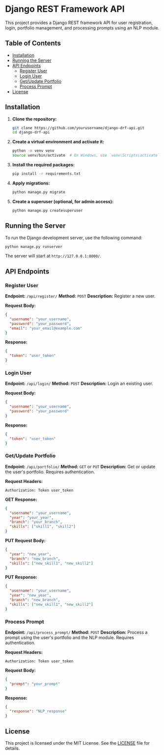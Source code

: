 # Django REST Framework API

This project provides a Django REST framework API for user registration, login, portfolio management, and processing prompts using an NLP module.

## Table of Contents

- [Installation](#installation)
- [Running the Server](#running-the-server)
- [API Endpoints](#api-endpoints)
  - [Register User](#register-user)
  - [Login User](#login-user)
  - [Get/Update Portfolio](#getupdate-portfolio)
  - [Process Prompt](#process-prompt)
- [License](#license)

## Installation

1. **Clone the repository:**

   ```bash
   git clone https://github.com/yourusername/django-drf-api.git
   cd django-drf-api
   ```

2. **Create a virtual environment and activate it:**

   ```bash
   python -m venv venv
   source venv/bin/activate  # On Windows, use `venv\Scripts\activate`
   ```

3. **Install the required packages:**

   ```bash
   pip install -r requirements.txt
   ```

4. **Apply migrations:**

   ```bash
   python manage.py migrate
   ```

5. **Create a superuser (optional, for admin access):**

   ```bash
   python manage.py createsuperuser
   ```

## Running the Server

To run the Django development server, use the following command:

```bash
python manage.py runserver
```

The server will start at `http://127.0.0.1:8000/`.

## API Endpoints

### Register User

**Endpoint:** `/api/register/`
**Method:** `POST`
**Description:** Register a new user.

**Request Body:**

```json
{
  "username": "your_username",
  "password": "your_password",
  "email": "your_email@example.com"
}
```

**Response:**

```json
{
  "token": "user_token"
}
```

### Login User

**Endpoint:** `/api/login/`
**Method:** `POST`
**Description:** Login an existing user.

**Request Body:**

```json
{
  "username": "your_username",
  "password": "your_password"
}
```

**Response:**

```json
{
  "token": "user_token"
}
```

### Get/Update Portfolio

**Endpoint:** `/api/portfolio/`
**Method:** `GET` or `PUT`
**Description:** Get or update the user's portfolio. Requires authentication.

**Request Headers:**

```http
Authorization: Token user_token
```

**GET Response:**

```json
{
  "username": "your_username",
  "year": "your_year",
  "branch": "your_branch",
  "skills": ["skill1", "skill2"]
}
```

**PUT Request Body:**

```json
{
  "year": "new_year",
  "branch": "new_branch",
  "skills": ["new_skill1", "new_skill2"]
}
```

**PUT Response:**

```json
{
  "username": "your_username",
  "year": "new_year",
  "branch": "new_branch",
  "skills": ["new_skill1", "new_skill2"]
}
```

### Process Prompt

**Endpoint:** `/api/process_prompt/`
**Method:** `POST`
**Description:** Process a prompt using the user's portfolio and the NLP module. Requires authentication.

**Request Headers:**

```http
Authorization: Token user_token
```

**Request Body:**

```json
{
  "prompt": "your_prompt"
}
```

**Response:**

```json
{
  "response": "NLP_response"
}
```

## License

This project is licensed under the MIT License. See the [LICENSE](LICENSE) file for details.
